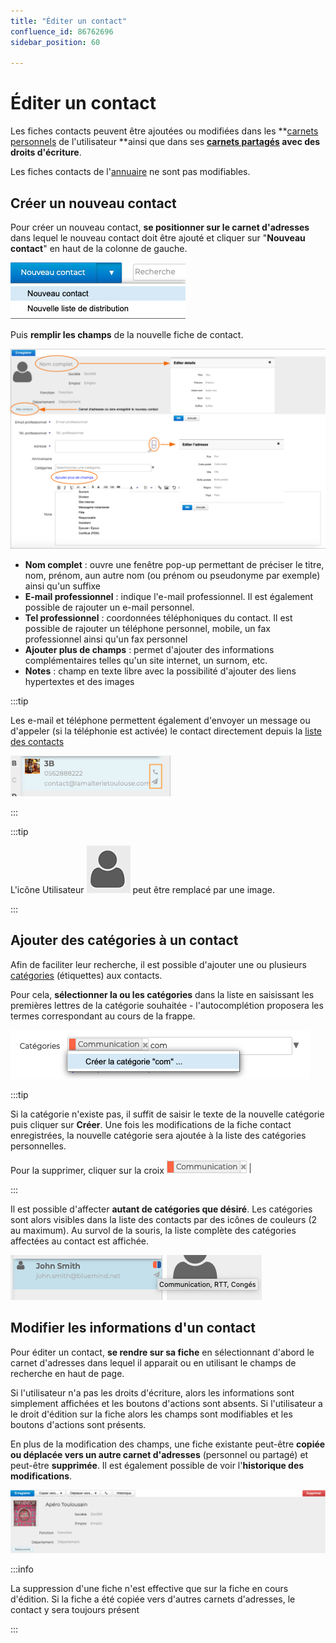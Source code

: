 ```yaml
---
title: "Éditer un contact"
confluence_id: 86762696
sidebar_position: 60

---
```

# Éditer un contact


Les fiches contacts peuvent être ajoutées ou modifiées dans les **[carnets personnels](/Guide_de_l_utilisateur/Les_contacts/Créer_et_éditer_un_carnet_d_adresses_personnel/) de l'utilisateur **ainsi que dans ses **[carnets partagés](/Guide_de_l_utilisateur/Les_contacts/Utiliser_un_carnet_d_adresses_partagé/) avec des droits d'écriture**.

Les fiches contacts de l'[annuaire](Utiliser_un_carnet_d_adresses_partage.md/#utiliser-lannuaire) ne sont pas modifiables.

## Créer un nouveau contact

Pour créer un nouveau contact, **se positionner sur le carnet d'adresses** dans lequel le nouveau contact doit être ajouté et cliquer sur "**Nouveau contact**" en haut de la colonne de gauche. 

![](../../attachments/86762696/86764691.png) 


Puis **remplir les champs** de la nouvelle fiche de contact.

![](../../attachments/86762696/86764692.png)
- **Nom complet** : ouvre une fenêtre pop-up permettant de préciser le titre, nom, prénom, aun autre nom (ou prénom ou pseudonyme par exemple) ainsi qu'un suffixe
- **E-mail professionnel** : indique l'e-mail professionnel. Il est également possible de rajouter un e-mail personnel.
- **Tel professionnel** : coordonnées téléphoniques du contact. Il est possible de rajouter un téléphone personnel, mobile, un fax professionnel ainsi qu'un fax personnel
- **Ajouter plus de champs** : permet d'ajouter des informations complémentaires telles qu'un site internet, un surnom, etc.
- **Notes** : champ en texte libre avec la possibilité d'ajouter des liens hypertextes et des images

:::tip

Les e-mail et téléphone permettent également d'envoyer un message ou d'appeler (si la téléphonie est activée) le contact directement depuis la [liste des contacts](Decouvrir_les_contacts.md)

![](../../attachments/86762696/86764701.png)

:::


:::tip

L'icône Utilisateur ![](../../attachments/86762696/86764690.png) peut être remplacé par une image.

:::

## Ajouter des catégories à un contact

Afin de faciliter leur recherche, il est possible d'ajouter une ou plusieurs [catégories](/Guide_de_l_utilisateur/Paramétrer_le_compte_utilisateur/) (étiquettes) aux contacts.

Pour cela, **sélectionner la ou les catégories** dans la liste en saisissant les premières lettres de la catégorie souhaitée - l'autocomplétion proposera les termes correspondant au cours de la frappe.

![](../../attachments/86762696/86764689.png)

:::tip

Si la catégorie n'existe pas, il suffit de saisir le texte de la nouvelle catégorie puis cliquer sur **Créer**. Une fois les modifications de la fiche contact enregistrées, la nouvelle catégorie sera ajoutée à la liste des catégories personnelles.

Pour la supprimer, cliquer sur la croix ![](../../attachments/86762696/86764688.png)

:::

Il est possible d'affecter **autant de catégories que désiré**. Les catégories sont alors visibles dans la liste des contacts par des icônes de couleurs (2 au maximum). Au survol de la souris, la liste complète des catégories affectées au contact est affichée.

![](../../attachments/86762696/86764687.png)

## Modifier les informations d'un contact

Pour éditer un contact, **se rendre sur sa fiche** en sélectionnant d'abord le carnet d'adresses dans lequel il apparait ou en utilisant le champs de recherche en haut de page.

Si l'utilisateur n'a pas les droits d'écriture, alors les informations sont simplement affichées et les boutons d'actions sont absents. Si l'utilisateur a le droit d'édition sur la fiche alors les champs sont modifiables et les boutons d'actions sont présents.

En plus de la modification des champs, une fiche existante peut-être **copiée ou déplacée vers un autre carnet d'adresses** (personnel ou partagé) et peut-être **supprimée**. Il est également possible de voir l'**historique des modifications**.

![](../../attachments/86762696/86764686.png)

:::info

La suppression d'une fiche n'est effective que sur la fiche en cours d'édition. Si la fiche a été copiée vers d'autres carnets d'adresses, le contact y sera toujours présent

:::


